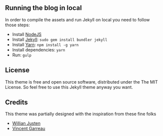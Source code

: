 
## Running the blog in local

In order to compile the assets and run Jekyll on local you need to follow those steps:

- Install [NodeJS](https://nodejs.org/)
- Install [Jekyll](https://jekyllrb.com): `sudo gem install bundler jekyll`
- Install [Yarn](https://yarnpkg.com/): `npm install -g yarn`
- Install dependencies: `yarn`
- Run: `gulp`

## License

This theme is free and open source software, distributed under the The MIT License. So feel free to use this Jekyll theme anyway you want.

## Credits

This theme was partially designed with the inspiration from these fine folks
- [Willian Justen](https://github.com/willianjusten/will-jekyll-template)
- [Vincent Garreau](https://github.com/VincentGarreau/particles.js/)
